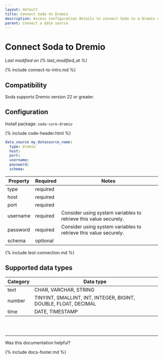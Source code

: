 ```yaml
---
layout: default
title: Connect Soda to Dremio
description: Access configuration details to connect Soda to a Dremio data source.
parent: Connect a data source
---
```


# Connect Soda to Dremio
*Last modified on {% last_modified_at %}*

{% include connect-to-intro.md %}

## Compatibility
Soda supports Dremio version 22 or greater.

## Configuration

Install package: `soda-core-dremio`

{% include code-header.html %}
```yaml
data_source my_datasource_name:
  type: dremio
  host: 
  port: 
  username:
  password: 
  schema:
```

| Property  | Required | Notes                                                            |
| --------- | -------- | -----------------------------------------------------------------|
| type      | required |                                                                  |
| host      | required |                                                                  |
| port      | required |                                                                  |
| username  | required | Consider using system variables to retrieve this value securely. |
| password  | required | Consider using system variables to retrieve this value securely. |
| schema    | optional |                                                                  |


{% include test-connection.md %}


## Supported data types

| Category | Data type                                                       |
| -------- | --------------------------------------------------------------- |
| text     | CHAR, VARCHAR, STRING                                           |
| number   | TINYINT, SMALLINT, INT, INTEGER, BIGINT, DOUBLE, FLOAT, DECIMAL |
| time     | DATE, TIMESTAMP                                                 |

<br />
<br />

---

Was this documentation helpful?

<!-- LikeBtn.com BEGIN -->
<span class="likebtn-wrapper" data-theme="tick" data-i18n_like="Yes" data-ef_voting="grow" data-show_dislike_label="true" data-counter_zero_show="true" data-i18n_dislike="No"></span>
<script>(function(d,e,s){if(d.getElementById("likebtn_wjs"))return;a=d.createElement(e);m=d.getElementsByTagName(e)[0];a.async=1;a.id="likebtn_wjs";a.src=s;m.parentNode.insertBefore(a, m)})(document,"script","//w.likebtn.com/js/w/widget.js");</script>
<!-- LikeBtn.com END -->

{% include docs-footer.md %}